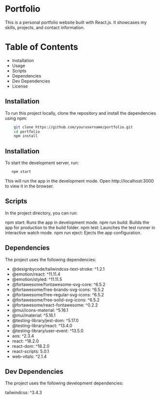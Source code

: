 
# Portfolio
This is a personal portfolio website built with React.js. It showcases my skills, projects, and contact information.

# Table of Contents
- Installation
- Usage
- Scripts
- Dependencies
- Dev Dependencies
- License
## Installation

To run this project locally, clone the repository and install the dependencies using npm:


```bash
    git clone https://github.com/yourusername/portfolio.git
    cd portfolio
    npm install
```

## Installation
To start the development server, run:
```bash
   npm start
```
This will run the app in the development mode. Open http://localhost:3000 to view it in the browser.

## Scripts
In the project directory, you can run:

npm start: Runs the app in development mode.
npm run build: Builds the app for production to the build folder.
npm test: Launches the test runner in interactive watch mode.
npm run eject: Ejects the app configuration.

## Dependencies
The project uses the following dependencies:

- @designbycode/tailwindcss-text-stroke: ^1.2.1
- @emotion/react: ^11.11.4
- @emotion/styled: ^11.11.5
- @fortawesome/fontawesome-svg-core: ^6.5.2
- @fortawesome/free-brands-svg-icons: ^6.5.2
- @fortawesome/free-regular-svg-icons: ^6.5.2
- @fortawesome/free-solid-svg-icons: ^6.5.2
- @fortawesome/react-fontawesome: ^0.2.2
- @mui/icons-material: ^5.16.1
- @mui/material: ^5.16.1
- @testing-library/jest-dom: ^5.17.0
- @testing-library/react: ^13.4.0
- @testing-library/user-event: ^13.5.0
- aos: ^2.3.4
- react: ^18.2.0
- react-dom: ^18.2.0
- react-scripts: 5.0.1
- web-vitals: ^2.1.4

## Dev Dependencies
The project uses the following development dependencies:

tailwindcss: ^3.4.3
